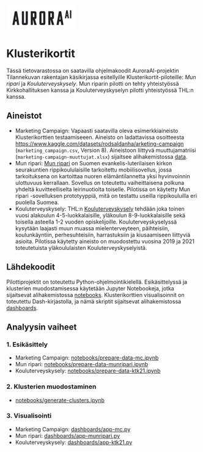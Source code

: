 ![AuroraAI-logo](assets/auroraai-small.png)

# Klusterikortit

Tässä tietovarastossa on saatavilla ohjelmakoodit AuroraAI-projektin Tilannekuvan rakentajan käsikirjassa esitellyille Klusterikortit-piloteille: *Mun ripari* ja *Kouluterveyskysely*. Mun riparin pilotti on tehty yhteistyössä Kirkkohallituksen kanssa ja Kouluterveyskyselyn pilotti yhteistyössä THL:n kanssa.

## Aineistot

* Marketing Campaign: Vapaasti saatavilla oleva esimerkkiaineisto Klusterikorttien testaamiseeen. Aineisto on ladattavissa osoitteesta https://www.kaggle.com/datasets/rodsaldanha/arketing-campaign (`marketing_campaign.csv`, Version 8). Aineistoon liittyvä muuttujamatriisi (`marketing-campaign-muuttujat.xlsx`) sijaitsee alihakemistossa [data](data).
* Mun ripari: [Mun ripari](https://evl.fi/uutishuone/puheenvuorot/-/article/91182786/Mun+ripari+-sovellus+rippikoululaisten+hyvinvoinnin+tueksi) on Suomen evankelis-luterilaisen kirkon seurakuntien rippikoululaisille tarkoitettu mobiilisovellus, jossa tarkoituksena on kartoittaa nuoren elämäntilannetta yksi hyvinvoinnin ulottuvuus kerrallaan. Sovellus on toteutettu vaiheittaisena polkuna yhdeltä kuvitteelliselta leirinuotiolta toiselle. Pilotissa on käytetty Mun ripari -sovelluksen prototyyppiä, mitä on testattu useilla rippikouluilla eri puolella Suomea.
* Kouluterveyskysely: THL:n [Kouluterveyskysely](https://thl.fi/fi/tutkimus-ja-kehittaminen/tutkimukset-ja-hankkeet/kouluterveyskysely) tehdään joka toinen vuosi alakoulun 4-5-luokkalaisille, yläkoulun 8-9-luokkalaisille sekä toisella asteella 1-2 vuoden opiskelijoille. Kouluterveyskyselyssä kysytään laajasti muun muassa mielenterveyteen, päihteisiin, koulunkäyntiin, perhesuhteisiin, harrastuksiin ja kiusaamiseen liittyviä asioita. Pilotissa käytetty aineisto on muodostettu vuosina 2019 ja 2021 toteutetuista yläkoululaisten Kouluterveyskyselyistä.

## Lähdekoodit

Pilottiprojektit on toteutettu Python-ohjelmointikielellä. Esikäsittelyssä ja klusterien muodostamisessa käytetään Jupyter Notebookeja, jotka sijaitsevat alihakemistossa [notebooks](notebooks). Klusterikorttien visualisoinnit on toteutettu Dash-kirjastolla, ja nämä skriptit sijaitsevat alihakemistossa [dashboards](dashboards).

## Analyysin vaiheet

### 1. Esikäsittely

* Marketing Campaign: [notebooks/prepare-data-mc.ipynb](notebooks/prepare-data-mc.ipynb)
* Mun ripari: [notebooks/prepare-data-munripari.ipynb](notebooks/prepare-data-munripari.ipynb)
* Kouluterveyskysely: [notebooks/prepare-data-ktk21.ipynb](notebooks/prepare-data-ktk21.ipynb)

### 2. Klusterien muodostaminen

* [notebooks/generate-clusters.ipynb](notebooks/generate-clusters.ipynb)

### 3. Visualisointi

* Marketing Campaign: [dashboards/app-mc.py](dashboards/app-mc.py)
* Mun ripari: [dashboards/app-munripari.py](dashboards/app-munripari.py)
* Kouluterveyskysely: [dashboards/app-ktk21.py](dashboards/app-ktk21.py)